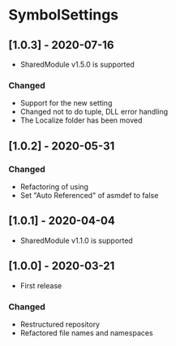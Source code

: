 # SymbolSettings

## [1.0.3] - 2020-07-16
- SharedModule v1.5.0 is supported

### Changed
- Support for the new setting
- Changed not to do tuple, DLL error handling
- The Localize folder has been moved

## [1.0.2] - 2020-05-31

### Changed
- Refactoring of using
- Set "Auto Referenced" of asmdef to false

## [1.0.1] - 2020-04-04
- SharedModule v1.1.0 is supported

## [1.0.0] - 2020-03-21
- First release

### Changed
- Restructured repository
- Refactored file names and namespaces